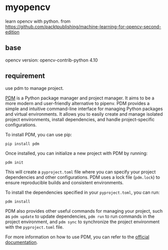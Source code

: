# myopencv

learn opencv with python. from https://github.com/packtpublishing/machine-learning-for-opencv-second-edition

## base

opencv version: opencv-contrib-python 4.10


## requirement
use pdm to manage project.

[PDM](https://pdm.fming.dev/) is a Python package manager and project manager. It aims to be a more modern and user-friendly alternative to pipenv. PDM provides a simple and intuitive command-line interface for managing Python packages and virtual environments. It allows you to easily create and manage isolated project environments, install dependencies, and handle project-specific configurations.

To install PDM, you can use pip:

```
pip install pdm
```

Once installed, you can initialize a new project with PDM by running:

```
pdm init
```

This will create a `pyproject.toml` file where you can specify your project dependencies and other configurations. PDM uses a lock file (`pdm.lock`) to ensure reproducible builds and consistent environments.

To install the dependencies specified in your `pyproject.toml`, you can run:

```
pdm install
```

PDM also provides other useful commands for managing your project, such as `pdm update` to update dependencies, `pdm run` to run commands in the project environment, and `pdm sync` to synchronize the project environment with the `pyproject.toml` file.

For more information on how to use PDM, you can refer to the [official documentation](https://pdm.fming.dev/).
